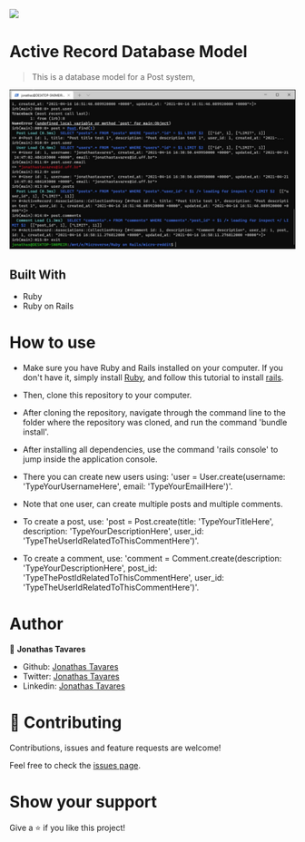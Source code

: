 ![](https://img.shields.io/badge/Microverse-blueviolet)

# Active Record Database Model

> This is a database model for a Post system,

![screenshot](/screenshot.jpg)

## Built With

- Ruby
- Ruby on Rails

# How to use

- Make sure you have Ruby and Rails installed on your computer. If you don't have it, simply install [Ruby](https://www.ruby-lang.org/pt/documentation/installation/), and follow this tutorial to install [rails](https://gorails.com/setup/ubuntu/20.10).

- Then, clone this repository to your computer.

- After cloning the repository, navigate through the command line to the folder where the repository was cloned, and run the command 'bundle install'.

- After installing all dependencies, use the command 'rails console' to jump inside the application console.

- There you can create new users using: 'user = User.create(username: 'TypeYourUsernameHere', email: 'TypeYourEmailHere')'.

- Note that one user, can create multiple posts and multiple comments.

- To create a post, use: 'post = Post.create(title: 'TypeYourTitleHere', description: 'TypeYourDescriptionHere', user_id: 'TypeTheUserIdRelatedToThisCommentHere')'.

- To create a comment, use: 'comment = Comment.create(description: 'TypeYourDescriptionHere', post_id: 'TypeThePostIdRelatedToThisCommentHere', user_id: 'TypeTheUserIdRelatedToThisCommentHere')'.

# Author

👤 **Jonathas Tavares**

- Github: [Jonathas Tavares](https://github.com/jonathastavares)
- Twitter: [Jonathas Tavares](https://twitter.com/jhstavares)
- Linkedin: [Jonathas Tavares](https://www.linkedin.com/in/jonathas-tavares-24b8bba3/)

# 🤝 Contributing

Contributions, issues and feature requests are welcome!

Feel free to check the [issues page](https://github.com/jonathastavares/Ruby-Scraper/issues).

# Show your support

Give a ⭐️ if you like this project!
